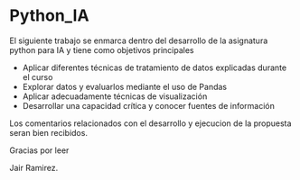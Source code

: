 # Python_IA

El siguiente trabajo se enmarca dentro del desarrollo de la asignatura python para IA y tiene como objetivos principales 

- Aplicar diferentes técnicas de tratamiento de datos explicadas durante el curso
- Explorar datos y evaluarlos mediante el uso de Pandas
- Aplicar adecuadamente técnicas de visualización
- Desarrollar una capacidad crítica y conocer fuentes de información

Los comentarios relacionados con el desarrollo y ejecucion de la propuesta seran bien recibidos. 

Gracias por leer 

Jair Ramirez.
